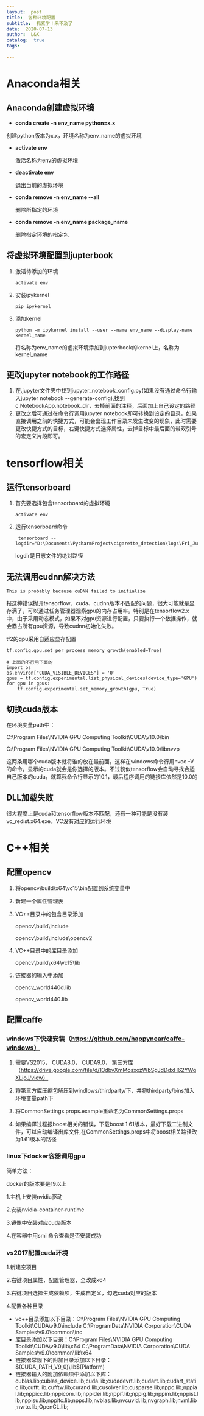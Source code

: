 ```yaml
---
layout:  post
title:  各种环境配置
subtitle:  抓紧学！来不及了
date:  2020-07-13
author:  L&X
catalog:  true
tags:
    
---
```


# Anaconda相关

## Anaconda创建虚拟环境

* **conda create -n env_name python=x.x**

创建python版本为x.x，环境名称为env_name的虚拟环境

* **activate env**

  激活名称为env的虚拟环境

* **deactivate env**

  退出当前的虚拟环境

* **conda remove -n env_name --all**

  删除所指定的环境

* **conda remove -n env_name package_name**

  删除指定环境的指定包

## 将虚拟环境配置到jupterbook

1. 激活待添加的环境

   ```
   activate env
   ```

2. 安装ipykernel

   ```
   pip ipykernel
   ```

3. 添加kernel

   ```
   python -m ipykernel install --user --name env_name --display-name kernel_name
   ```

   将名称为env_name的虚拟环境添加到jupterbook的kernel上，名称为kernel_name

## 更改jupyter notebook的工作路径

1. 在.jupyter文件夹中找到jupyter_notebook_config.py(如果没有通过命令行输入jupyter notebook --generate-config),找到c.NotebookApp.notebook_dir，去掉前面的注释，后面加上自己设定的路径
2. 更改之后可通过在命令行调用jupyter notebook即可转换到设定的目录，如果直接调用之前的快捷方式，可能会出现工作目录未发生改变的现象，此时需要更改快捷方式的目标，右键快捷方式选择属性，去掉目标中最后面的带双引号的宏定义片段即可。

# tensorflow相关

## 运行tensorboard

1. 首先要选择包含tensorboard的虚拟环境

   ```
   activate env
   ```

2. 运行tensorboard命令

   ```
    tensorboard --logdir="D:\Documents\PycharmProject\cigarette_detection\logs\Fri_Jul_10_20_21_44_2020"
   ```

   logdir是日志文件的绝对路径

## 无法调用cudnn解决方法

```
This is probably because cuDNN failed to initialize
```

报这种错误抛开tensorflow、cuda、cudnn版本不匹配的问题，很大可能就是显存满了，可以通过任务管理器观察gpu的内存占用率。特别是在tensorflow2.x中，由于采用动态模式，如果不对gpu资源进行配置，只要执行一个数据操作，就会霸占所有gpu资源，导致cudnn初始化失败。

tf2的gpu采用自适应显存配置

```
tf.config.gpu.set_per_process_memory_growth(enabled=True)
```

```
# 上面的不行用下面的
import os
os.environ["CUDA_VISIBLE_DEVICES"] = '0'
gpus = tf.config.experimental.list_physical_devices(device_type='GPU')
for gpu in gpus:
    tf.config.experimental.set_memory_growth(gpu, True)
```

## 切换cuda版本

在环境变量path中：

C:\Program Files\NVIDIA GPU Computing Toolkit\CUDA\v10.0\bin

C:\Program Files\NVIDIA GPU Computing Toolkit\CUDA\v10.0\libnvvp

这两条用哪个cuda版本就将谁的放在最前面，这样在windows命令行用nvcc -V的命令，显示的cuda就会是你选择的版本。不过貌似tensorflow会自动寻找合适自己版本的cuda，就算我命令行显示的10.1，最后程序调用的链接库依然是10.0的

## DLL加载失败

很大程度上是cuda和tensorflow版本不匹配，还有一种可能是没有装vc_redist.x64.exe，VC没有对应的运行环境

# C++相关

## 配置opencv

1. 将opencv\build\x64\vc15\bin配置到系统变量中

2. 新建一个属性管理表

3. VC++目录中的包含目录添加

   opencv\build\include

   opencv\build\include\opencv2

4. VC++目录中的库目录添加

   opencv\build\x64\vc15\lib

5. 链接器的输入中添加

   opencv_world440d.lib

   opencv_world440.lib

## 配置caffe

### windows下快速安装（https://github.com/happynear/caffe-windows）

1. 需要VS2015， CUDA8.0， CUDA9.0， 第三方库（https://drive.google.com/file/d/13dbvXmMosxozWbSgJdDdxH62YWqXLjoJ/view）

2. 将第三方库压缩包解压到windlows/thirdparty/下，并将thirdparty/bins加入环境变量path下

3. 将CommonSettings.props.example重命名为CommonSettings.props

4. 如果编译过程报boost相关的错误，下载boost 1.61版本，最好下载二进制文件，可以自动编译出库文件,在CommonSettings.props中将boost相关路径改为1.61版本的路径

### linux下docker容器调用gpu

简单方法：

docker的版本要是19以上

1.主机上安装nvidia驱动

2.安装nvidia-container-runtime

3.镜像中安装对应cuda版本

4.在容器中用smi 命令查看是否安装成功

### vs2017配置cuda环境

1.新建空项目

2.右键项目属性，配置管理器，全改成x64

3.右键项目选择生成依赖项，生成自定义，勾选cuda对应的版本

4.配置各种目录

* vc++目录添加以下目录：C:\Program Files\NVIDIA GPU Computing Toolkit\CUDA\v9.0\include
  C:\ProgramData\NVIDIA Corporation\CUDA Samples\v9.0\common\inc
* 库目录添加以下目录：C:\Program Files\NVIDIA GPU Computing Toolkit\CUDA\v9.0\lib\x64
  C:\ProgramData\NVIDIA Corporation\CUDA Samples\v9.0\common\lib\x64
* 链接器常规下的附加目录添加以下目录：$(CUDA_PATH_V9_0)\lib\$(Platform)
* 链接器输入的附加依赖项中添加以下库：cublas.lib;cublas_device.lib;cuda.lib;cudadevrt.lib;cudart.lib;cudart_static.lib;cufft.lib;cufftw.lib;curand.lib;cusolver.lib;cusparse.lib;nppc.lib;nppial.lib;nppicc.lib;nppicom.lib;nppidei.lib;nppif.lib;nppig.lib;nppim.lib;nppist.lib;nppisu.lib;nppitc.lib;npps.lib;nvblas.lib;nvcuvid.lib;nvgraph.lib;nvml.lib;nvrtc.lib;OpenCL.lib;

   

